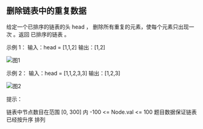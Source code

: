 ## 删除链表中的重复数据
给定一个已排序的链表的头 head ， 删除所有重复的元素，使每个元素只出现一次 。返回 已排序的链表 。


示例 1：
输入：head = [1,1,2]
输出：[1,2]

![图1](https://assets.leetcode.com/uploads/2021/01/04/list1.jpg)

示例 2：
输入：head = [1,1,2,3,3]
输出：[1,2,3]

![图2](https://assets.leetcode.com/uploads/2021/01/04/list2.jpg)

提示：

链表中节点数目在范围 [0, 300] 内
-100 <= Node.val <= 100
题目数据保证链表已经按升序 排列
